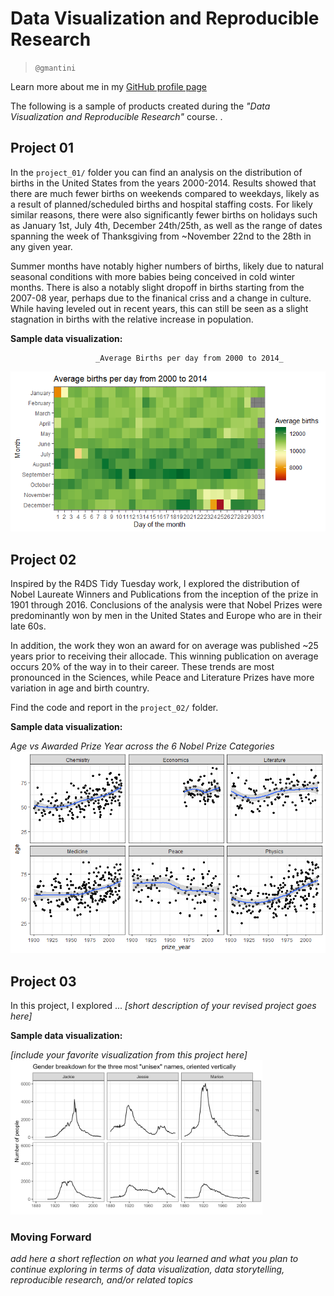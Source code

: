 # Data Visualization and Reproducible Research

> `@gmantini`

Learn more about me in my [GitHub profile page](https://github.com/gmantini)


The following is a sample of products created during the _"Data Visualization and Reproducible Research"_ course. .




## Project 01

In the `project_01/` folder you can find an analysis on the distribution of births in the United States
from the years 2000-2014. Results showed that there are much fewer births on weekends compared to weekdays, likely as a result of planned/scheduled births and hospital staffing costs. For likely similar reasons, there were also significantly fewer births on holidays such as January 1st, July 4th, December 24th/25th, as well as the range of dates spanning the week of Thanksgiving from ~November 22nd to the 28th in any given year. 

Summer months have notably higher numbers of births, likely due to natural seasonal conditions with more babies being conceived in cold winter months. There is also a notably slight dropoff in births starting from the 2007-08 year, perhaps due to the finanical criss and a change in culture. While having leveled out in recent years, this can still be seen as a slight stagnation in births with the relative increase in population.

**Sample data visualization:** 

                       _Average Births per day from 2000 to 2014_
<img src="https://github.com/gmantini/dataviz_final_project/blob/main/figures/births_heatmap.png">




## Project 02

Inspired by the R4DS Tidy Tuesday work, I explored the distribution of Nobel Laureate Winners and Publications from the inception of the prize in 1901 through 2016. Conclusions of the analysis were that Nobel Prizes were predominantly won by men in the United States and Europe who are in their late 60s. 

In addition, the work they won an award for on average was published ~25 years prior to receiving their allocade. This winning publication on average occurs 20% of the way in to their career. These trends are most pronounced in the Sciences, while Peace and Literature Prizes have more variation in age and birth country. 

Find the code and report in the `project_02/` folder.

**Sample data visualization:** 

_Age vs Awarded Prize Year across the 6 Nobel Prize Categories_
<img src="https://github.com/gmantini/dataviz_final_project/blob/main/figures/age_vs_prize_year_scatterplot.png">


## Project 03

In this project, I explored ... _[short description of your revised project goes here]_

**Sample data visualization:** 

_[include your favorite visualization from this project here]_
<img src="https://github.com/reisanar/figs/raw/master/jackie_jessie_marion.png" width="80%" height="80%">


### Moving Forward

_add here a short reflection on what you learned and what you plan to continue exploring in terms of data visualization, data storytelling, reproducible research, and/or related topics_
